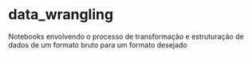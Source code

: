# data_wrangling
Notebooks envolvendo o processo de transformação e estruturação de dados de um formato bruto para um formato desejado
